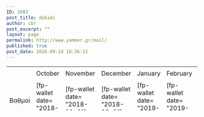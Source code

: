 ```yaml
---
ID: 2603
post_title: dokimi
author: cbr
post_excerpt: ""
layout: page
permalink: http://www.yammer.gr/mail/
published: true
post_date: 2016-09-14 18:36:12
---
```

<table style="height: 115px;" width="750">
<tbody>
<tr style="height: 37px;">
<td style="width: 118px; height: 37px;"></td>
<td style="width: 118px; height: 37px;">October</td>
<td style="width: 118px; height: 37px;">November</td>
<td style="width: 118px; height: 37px;">December</td>
<td style="width: 118px; height: 37px;">January</td>
<td style="width: 119px; height: 37px;">February</td>
<td style="width: 119px; height: 37px;">March</td>
</tr>
<tr>
<td style="width: 118px;">Βαθμοί</td>
<td style="width: 118px;">[fp-wallet date= "2018-10-1"]</td>
<td style="width: 118px;">[fp-wallet date= "2018-11-1"]</td>
<td style="width: 118px;">[fp-wallet date= "2018-12-1"]</td>
<td style="width: 118px;">[fp-wallet date= "2019-1-1"]</td>
<td style="width: 119px;">[fp-wallet date= "2019-2-1"]</td>
<td style="width: 119px;"></td>
</tr>
<tr>
<td style="width: 118px;">Θέση</td>
<td style="width: 118px;">[fp-user-thesi date= "2018-10-1"]</td>
<td style="width: 118px;">[fp-user-thesi date= "2018-11-1"]</td>
<td style="width: 118px;">[fp-user-thesi date= "2018-12-1"]</td>
<td style="width: 118px;">[fp-user-thesi date= "2019-1-1"]</td>
<td style="width: 119px;">[fp-user-thesi date= "2019-2-1"]</td>
<td style="width: 119px;"></td>
</tr>
</tbody>
</table>
&nbsp;